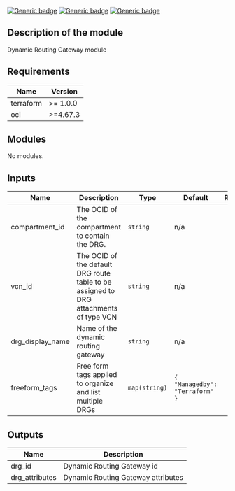 <!-- BEGIN_TF_DOCS -->
[![Generic badge](https://img.shields.io/badge/isv_labs_ver-<COLOR>.svg)](https://shields.io/) [![Generic badge](https://img.shields.io/badge/terraform-<COLOR>.svg)](https://shields.io/) [![Generic badge](https://img.shields.io/badge/oci_provider-<COLOR>.svg)](https://shields.io/)


## Description of the module
Dynamic Routing Gateway module


## Requirements

| Name | Version |
|------|---------|
| terraform | >= 1.0.0 |
| oci | >=4.67.3 |

## Modules

No modules.

## Inputs

| Name | Description | Type | Default | Required |
|------|-------------|------|---------|:--------:|
| compartment\_id | The OCID of the compartment to contain the DRG. | `string` | n/a | yes |
| vcn\_id | The OCID of the default DRG route table to be assigned to DRG attachments of type VCN | `string` | n/a | yes |
| drg\_display\_name | Name of the dynamic routing gateway | `string` | n/a | yes |
| freeform\_tags | Free form tags applied to organize and list multiple DRGs | `map(string)` | ```{ "Managedby": "Terraform" }``` | no |

## Outputs

| Name | Description |
|------|-------------|
| drg\_id | Dynamic Routing Gateway id |
| drg\_attributes | Dynamic Routing Gateway attributes |
<!-- END_TF_DOCS -->
